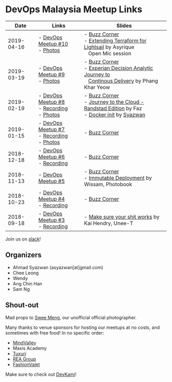 # DevOps Malaysia Meetup Links

Date       | Links         |  Slides
-----------|---------------|---------------
2019-04-16 | - [DevOps Meetup #10](https://www.meetup.com/DevOpsMalaysia/events/260505116/)<br/>- [Photos](https://photos.app.goo.gl/epJQrpfi8zyTEkBLA) | - [Buzz Corner](https://devops-my.github.io/meetup/buzz-2019-04.html)<br/>- [Extending Terraform for Lightsail](/#) by Asyrique<br/> &nbsp;&nbsp; Open Mic session
2019-03-19 | - [DevOps Meetup #9](https://www.meetup.com/DevOpsMalaysia/events/259598260/)<br/>- [Photos](https://photos.app.goo.gl/wddTvKnp3Y5u6kq18) | - [Buzz Corner](https://devops-my.github.io/meetup/buzz-2019-03.html)<br/>- [Experian Decision Analytic Journey to](https://drive.google.com/open?id=1n1je9NU2tX-m3Gd9Fl152KYbmUXPQmv1)<br/> &nbsp;&nbsp; [Continous Delivery](https://drive.google.com/open?id=1n1je9NU2tX-m3Gd9Fl152KYbmUXPQmv1) by Phang Khar Yeow
2019-02-19 | - [DevOps Meetup #8](https://www.meetup.com/DevOpsMalaysia/events/258929697/)<br/>- [Recording](https://youtu.be/1BU-zy9cjUY)<br/>- [Photos](https://photos.app.goo.gl/KFzVQ8osTdpjpDJ89) | - [Buzz Corner](https://devops-my.github.io/meetup/buzz-2019-02.html)<br/>- [Journey to the Cloud - Randstad Edition](https://docs.google.com/presentation/d/1YBw8DTLYK8-9MrmENlO1NNYEjdGiCCSNbBnYaCYxJk8/edit?usp=sharing) by Faz<br/>- [Docker init](https://asyazwan.github.io/devopsmy-slides/docker-init.html) by [Syazwan](ibnusani.com)
2019-01-15 | - [DevOps Meetup #7](https://www.meetup.com/DevOpsMalaysia/events/257897605/)<br/>- [Recording](https://youtu.be/TMJ1GRnRbgY)<br/>- [Photos](https://photos.app.goo.gl/6kJSmo6kigamDQMx5) | - [Buzz Corner](https://devops-my.github.io/meetup/buzz-2019-01.html)
2018-12-18 | - [DevOps Meetup #6](https://www.meetup.com/DevOpsMalaysia/events/256936840/)<br/>- [Recording](https://youtu.be/7vtx980FyqY) | - [Buzz Corner](https://devops-my.github.io/meetup/buzz-2018-12.html)
2018-11-13 | - [DevOps Meetup #5](https://www.meetup.com/DevOpsMalaysia/events/255908972/) | - [Buzz Corner](https://devops-my.github.io/meetup/buzz-2018-11.html)<br/>- [Immutable Deployment](https://docs.google.com/presentation/d/11p9b_BkEXVk-pzZCvWWIwk6d-w3TGZTrV56TL3ahZog/edit?usp=sharing) by Wissam, Photobook
2018-10-23 | - [DevOps Meetup #4](https://www.meetup.com/DevOpsMalaysia/events/255553444/)<br/>- [Recording](https://youtu.be/8J0zEI3Uc4A) | - [Buzz Corner](https://devops-my.github.io/meetup/buzz-2018-10.html)
2018-09-18 | - [DevOps Meetup #3](https://www.meetup.com/DevOpsMalaysia/events/254213112/)<br/>- [Recording](https://youtu.be/8J0zEI3Uc4A) | - [Make sure your shit works](http://talks.webconverger.com/2018-09-18/#1) by Kai Hendry, Unee-T


Join us on [slack](http://engineersmy.herokuapp.com)!

## Organizers

- Ahmad Syazwan (asyazwan[at]gmail.com)
- Chee Leong
- Wendy
- Ang Chin Han
- Sam Ng

## Shout-out

Mad props to [Swee Meng](https://www.patreon.com/sweemeng), our unofficial official photographer.

Many thanks to venue sponsors for hosting our meetups at no costs, and sometimes with free food! In no specific order:

- [MindValley](https://www.mindvalley.com/)
- Maxis Academy
- [Tuxuri](https://www.tuxuri.com/)
- [REA Group](https://www.rea-group.com/)
- [FashionValet](https://www.fashionvalet.com/)

Make sure to check out [DevKami](https://devkami.com/page/meetups/)!
